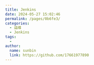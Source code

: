 ```yaml
---
title: Jenkins
date: 2024-05-27 15:02:46
permalink: /pages/0b6fe3/
categories:
  - 运维
  - Jenkins
tags:
  - 
author: 
  name: sunbin
  link: https://github.com/17661977890
---
```

